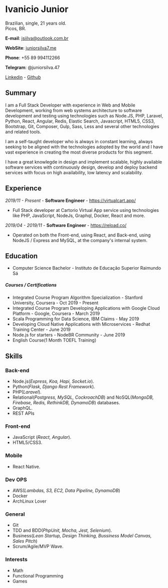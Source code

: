 
# Ivanicio Junior

Brazilian, single, 21 years old.  
Picos, BR.  

**E-mail**: [jsiilva@outlook.com.br](mailto:jsiilva@outlook.com.br)

**WebSite**: [juniorsilva7.me](https://juniorsilva7.me)

**Phone**: +55 89 994112266

**Telegram**: @juniorsilva.47

[Linkedin](https://www.linkedin.com/in/jsilva49/) -  [Github](https://github.com/jsiilva1/)

## Summary
I am a Full Stack Developer with experience in Web and Mobile Development, working from web systems architecture to software development and testing using technologies such as Node.JS, PHP,  Laravel, Python, React, Angular, Redis, Elastic Search, Javascript, HTML5, CSS3, Bootstrap, Git, Composer, Gulp, Sass, Less and several other technologies and related tools.

I am a self-taught developer who is always in constant learning, always seeking to be aligned with the technologies adopted by the world and I have vast experience in creating the most diverse products for this segment.

I have a great knowlegde in design and implement scalable, highly available software services with continuously design, develop and deploy backend services with focus on high availability, low latency and scalability.

## Experience

*2019/11 - Present* - **Software Engineer** - <https://virtualcart.app/>  
- Full Stack developer at Cartorio Virtual App service using technologies like PHP, JavaScript, NodeJs, Graphql, Docker, React and more.

*2019/04 - 2019/11* - **Software Engineer** - <https://reload.co/> 
- Operated on both the Front-end, using React, and Back-end, using NodeJS / Express and MySQL, at the company's internal system.

## Education

- Computer Science Bachelor - Instituto de Educação Superior Raimundo Sá

##### Courses / Certifications

- Integrated Course Program Algorithm Specialization - Stanford University, Coursera - Oct 2019 - Present
- Integrated Course Program Developing Applications with Google Cloud Platform - Google, Coursera - March 2019
- Scala Programming for Data Science, IBM Claims - May 2019
- Developing Cloud Native Applications with Microservices - Redhat Training Center - June 2019
- Node.js for starters - NodeBR Community - June 2019
- English Course(1 Month TOEFL Training)

## Skills

### Back-end

- Node.js(*Express, Koa, Hapi, Socket.io*).
- Python(*Flask, Django Rest Framework*).
- PHP(*Laravel*).
- Relational(*Postgress, MySQL, CockroachDB*) and NoSQL(*MongoDB, Firebase, Redis, RethinkDB, DynamoDB*) databases.
- GraphQL.
- REST APIs

### Front-end

- JavaScript (*React, Angular*).
- HTML5/CSS3.

### Mobile

- React Native.

### Dev OPS

- AWS(*Lambdas, S3, EC2, Data Pipeline, DynamoDB*)
- Docker
- ArchLinux Lover

### General

- Git
- TDD and BDD(*PhpUnit, Mocha, Jest, Selenium*).
- Business(*Lean Startup, Design Thinking, Bussiness Model Canvas, Sales Pitch*)
- Scrum/Agile/MVP Wave.

### Interests

- Math
- Functional Programming
- Games
